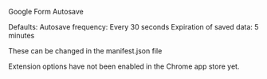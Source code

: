 Google Form Autosave

Defaults:
  Autosave frequency: Every 30 seconds
  Expiration of saved data: 5 minutes

These can be changed in the manifest.json file

Extension options have not been enabled in the Chrome app store yet.